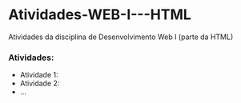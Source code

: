 # Atividades-WEB-I---HTML
Atividades da disciplina de Desenvolvimento Web I (parte da HTML)

### Atividades:
- Atividade 1: <blablabla>
- Atividade 2: <blablabla>
- ...
